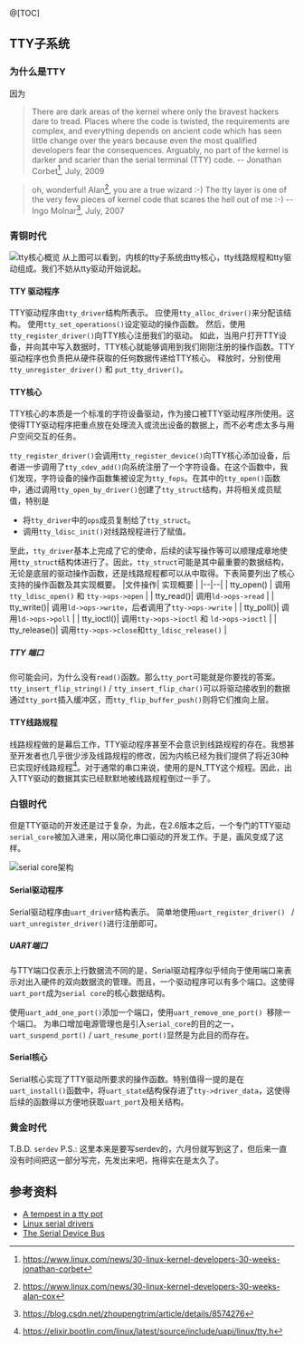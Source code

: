 @[TOC]
## TTY子系统
### 为什么是TTY
因为
> There are dark areas of the kernel where only the bravest hackers dare to tread.  Places where the code is twisted, the requirements are complex, and everything depends on ancient code which has seen little change over the years because even the most qualified developers fear the consequences. Arguably, no part of the kernel is darker and scarier than the serial terminal (TTY) code.
-- Jonathan Corbet[^1], July, 2009

> oh, wonderful! Alan[^2], you are a true wizard :-) The tty layer is one of the very few pieces of kernel code that scares the hell out of me :-)
-- Ingo Molnar[^3], July, 2007

### 青铜时代
![tty核心概览](https://img-blog.csdnimg.cn/20190620223540911.PNG?x-oss-process=image/watermark,type_ZmFuZ3poZW5naGVpdGk,shadow_10,text_aHR0cHM6Ly9ibG9nLmNzZG4ubmV0L3dlaXhpbl80MTg3MTUyNA==,size_16,color_FFFFFF,t_70)
从上图可以看到，内核的tty子系统由tty核心，tty线路规程和tty驱动组成。我们不妨从tty驱动开始说起。

#### TTY 驱动程序
TTY驱动程序由`tty_driver`结构所表示。
应使用`tty_alloc_driver()`来分配该结构。
使用`tty_set_operations()`设定驱动的操作函数。
然后，使用`tty_register_driver()`向TTY核心注册我们的驱动。
如此，当用户打开TTY设备，并向其中写入数据时，TTY核心就能够调用到我们刚刚注册的操作函数。TTY驱动程序也负责把从硬件获取的任何数据传递给TTY核心。
释放时，分别使用 `tty_unregister_driver()` 和 `put_tty_driver()`。

#### TTY核心
TTY核心的本质是一个标准的字符设备驱动，作为接口被TTY驱动程序所使用。这使得TTY驱动程序把重点放在处理流入或流出设备的数据上，而不必考虑太多与用户空间交互的任务。

`tty_register_driver()`会调用`tty_register_device()`向TTY核心添加设备，后者进一步调用了`tty_cdev_add()`向系统注册了一个字符设备。在这个函数中，我们发现，字符设备的操作函数集被设定为`tty_fops`。在其中的`tty_open()`函数中，通过调用`tty_open_by_driver()`创建了`tty_struct`结构，并将相关成员赋值，特别是
- 将`tty_driver`中的`ops`成员复制给了`tty_struct`。
- 调用`tty_ldisc_init()`对线路规程进行了赋值。

至此，`tty_driver`基本上完成了它的使命，后续的读写操作等可以顺理成章地使用`tty_struct`结构体进行了。因此，`tty_struct`可能是其中最重要的数据结构，无论是底层的驱动操作函数，还是线路规程都可以从中取得。下表简要列出了核心支持的操作函数及其实现概要。
|文件操作| 实现概要 |
|--|--|
| tty_open() | 调用`tty_ldisc_open()` 和 `tty->ops->open` |
| tty_read()| 调用`ld->ops->read` |
| tty_write()| 调用`ld->ops->write`，后者调用了`tty->ops->write` |
| tty_poll()| 调用`ld->ops->poll` |
| tty_ioctl()| 调用`tty->ops->ioctl` 和 `ld->ops->ioctl` |
| tty_release()| 调用`tty->ops->close`和`tty_ldisc_release()` |

##### TTY 端口
你可能会问，为什么没有`read()`函数。那么`tty_port`可能就是你要找的答案。`tty_insert_flip_string()` / `tty_insert_flip_char()`可以将驱动接收到的数据通过`tty_port`插入缓冲区，而`tty_flip_buffer_push()`则将它们推向上层。

#### TTY线路规程
线路规程做的是幕后工作，TTY驱动程序甚至不会意识到线路规程的存在。我想甚至开发者也几乎很少涉及线路规程的修改，因为内核已经为我们提供了将近30种已实现好线路规程[^4]。对于通常的串口来说，使用的是N_TTY这个规程。因此，出入TTY驱动的数据其实已经默默地被线路规程倒过一手了。

### 白银时代
但是TTY驱动的开发还是过于复杂，为此，在2.6版本之后，一个专门的TTY驱动`serial_core`被加入进来，用以简化串口驱动的开发工作。于是，画风变成了这样。


![serial core架构](https://img-blog.csdnimg.cn/2019062721215827.PNG?x-oss-process=image/watermark,type_ZmFuZ3poZW5naGVpdGk,shadow_10,text_aHR0cHM6Ly9ibG9nLmNzZG4ubmV0L3dlaXhpbl80MTg3MTUyNA==,size_16,color_FFFFFF,t_70)
#### Serial驱动程序
Serial驱动程序由`uart_driver`结构表示。
简单地使用`uart_register_driver() ` / `uart_unregister_driver()`进行注册即可。

##### UART端口
与TTY端口仅表示上行数据流不同的是，Serial驱动程序似乎倾向于使用端口来表示对出入硬件的双向数据流的管理。而且，一个驱动程序可以有多个端口。这使得`uart_port`成为`serial core`的核心数据结构。

使用`uart_add_one_port()`添加一个端口，使用`uart_remove_one_port() `移除一个端口。
为串口增加电源管理也是引入`serial_core`的目的之一，`uart_suspend_port()` / `uart_resume_port()`显然是为此目的而存在。

#### Serial核心
Serial核心实现了TTY驱动所要求的操作函数。特别值得一提的是在`uart_install()`函数中，将`uart_state`结构保存进了`tty->driver_data`，这使得后续的函数得以方便地获取`uart_port`及相关结构。

### 黄金时代
T.B.D. `serdev`
P.S.: 这里本来是要写serdev的，六月份就写到这了，但后来一直没有时间把这一部分写完，先发出来吧，拖得实在是太久了。

## 参考资料
- [A tempest in a tty pot](https://lwn.net/Articles/343828/)
- [Linux serial drivers](https://bootlin.com/doc/legacy/serial-drivers/linux-serial-drivers.pdf)
- [The Serial Device Bus](https://events.static.linuxfound.org/sites/events/files/slides/serdev-elce-2017-1.pdf)


[^1]: https://www.linux.com/news/30-linux-kernel-developers-30-weeks-jonathan-corbet
[^2]: https://www.linux.com/news/30-linux-kernel-developers-30-weeks-alan-cox
[^3]: https://blog.csdn.net/zhoupengtrim/article/details/8574276
[^4]: https://elixir.bootlin.com/linux/latest/source/include/uapi/linux/tty.h